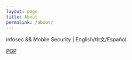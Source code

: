 ```yaml
---
layout: page
title: About
permalink: /about/
---
```


infosec && Mobile Security | English/中文/Español

[PGP](../pgp.html)
